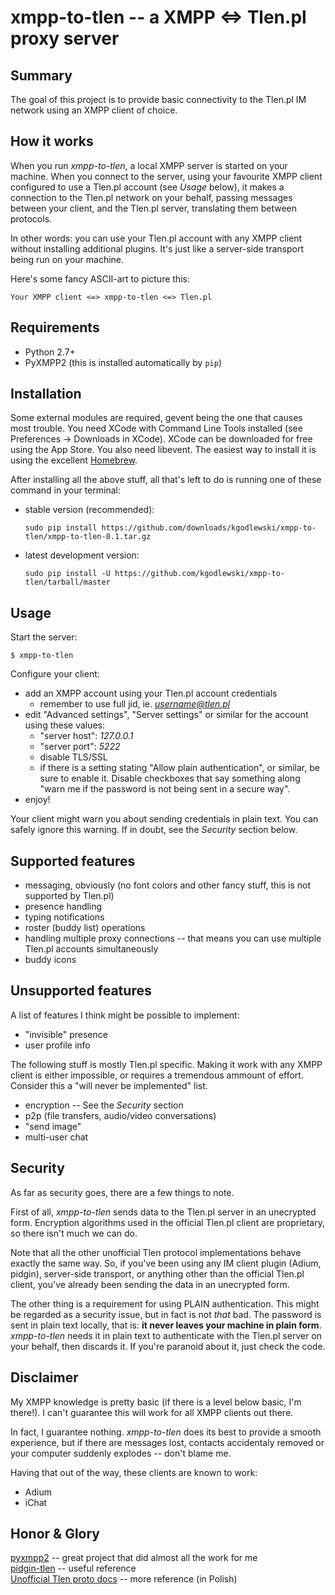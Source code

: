 xmpp-to-tlen -- a XMPP <=> Tlen.pl proxy server
===============================================

## Summary
The goal of this project is to provide basic connectivity to the Tlen.pl
IM network using an XMPP client of choice.

## How it works
When you run *xmpp-to-tlen*, a local XMPP server is started on your machine.
When you connect to the server, using your favourite XMPP client configured
to use a Tlen.pl account (see *Usage* below), it makes a connection to the
Tlen.pl network on your behalf, passing messages between your client, and
the Tlen.pl server, translating them between protocols.

In other words: you can use your Tlen.pl account with any XMPP client
without installing additional plugins. It's just like a server-side
transport being run on your machine.

Here's some fancy ASCII-art to picture this:

```
Your XMPP client <=> xmpp-to-tlen <=> Tlen.pl
```

## Requirements
 * Python 2.7+
 * PyXMPP2 (this is installed automatically by `pip`)

## Installation
Some external modules are required, gevent being the one that causes most trouble.
You need XCode with Command Line Tools installed (see Preferences -> Downloads in XCode). XCode can be downloaded for free using the App Store.
You also need libevent. The easiest way to install it is using the excellent [Homebrew](https://github.com/mxcl/homebrew).

After installing all the above stuff, all that's left to do is running one of these command in your terminal:

 * stable version (recommended):

   ```
   sudo pip install https://github.com/downloads/kgodlewski/xmpp-to-tlen/xmpp-to-tlen-0.1.tar.gz
   ```
 * latest development version:

   ```
   sudo pip install -U https://github.com/kgodlewski/xmpp-to-tlen/tarball/master
   ```

## Usage
Start the server:

```
$ xmpp-to-tlen
````

Configure your client:

 * add an XMPP account using your Tlen.pl account credentials
   * remember to use full jid, ie. *username@tlen.pl*
 * edit "Advanced settings", "Server settings" or similar for the account
   using these values:
   * "server host": *127.0.0.1*
   * "server port": *5222*
   * disable TLS/SSL
   * if there is a setting stating "Allow plain authentication", or similar,
     be sure to enable it. Disable checkboxes that say something along "warn me if the password is not being sent in a secure way".
 * enjoy!
 
Your client might warn you about sending credentials in plain text. You can
safely ignore this warning. If in doubt, see the _Security_ section below.

## Supported features
 * messaging, obviously (no font colors and other fancy stuff, this is not
   supported by Tlen.pl)
 * presence handling
 * typing notifications
 * roster (buddy list) operations
 * handling multiple proxy connections -- that means you can use multiple
   Tlen.pl accounts simultaneously
 * buddy icons

## Unsupported features
A list of features I think might be possible to implement:

 * "invisible" presence
 * user profile info

The following stuff is mostly Tlen.pl specific. Making it work with any
XMPP client is either impossible, or requires a tremendous ammount of effort.
Consider this a "will never be implemented" list.

 * encryption -- See the *Security* section
 * p2p (file transfers, audio/video conversations)
 * "send image"
 * multi-user chat

## Security
As far as security goes, there are a few things to note.

First of all, *xmpp-to-tlen* sends data to the Tlen.pl server in an unecrypted
form. Encryption algorithms used in the official Tlen.pl client are proprietary,
so there isn't much we can do.

Note that all the other unofficial Tlen protocol implementations behave
exactly the same way. So, if you've been using any IM client plugin
(Adium, pidgin), server-side transport, or anything other than the
official Tlen.pl client, you've already been sending the data in an unecrypted form.

The other thing is a requirement for using PLAIN authentication. This might be
regarded as a security issue, but in fact is not *that* bad. The password is sent
in plain text locally, that is: **it never leaves your machine in plain form**.
*xmpp-to-tlen* needs it in plain text to authenticate with the Tlen.pl server
on your behalf, then discards it. If you're paranoid about it, just check the code.

## Disclaimer
My XMPP knowledge is pretty basic (if there is a level below basic, I'm there!).
I can't guarantee this will work for all XMPP clients out there. 

In fact, I guarantee nothing. *xmpp-to-tlen* does its best to provide a smooth
experience, but if there are messages lost, contacts accidentaly removed or
your computer suddenly explodes -- don't blame me.

Having that out of the way, these clients are known to work:

 * Adium
 * iChat

## Honor & Glory
[pyxmpp2](https://github.com/Jajcus/pyxmpp2)
	-- great project that did almost all the work for me  
[pidgin-tlen](https://github.com/pelotasplus/pidgin-tlen)
	-- useful reference  
[Unofficial Tlen proto docs](http://docs.malcom.pl/tlen/proto/index.xhtml)
	-- more reference (in Polish)

